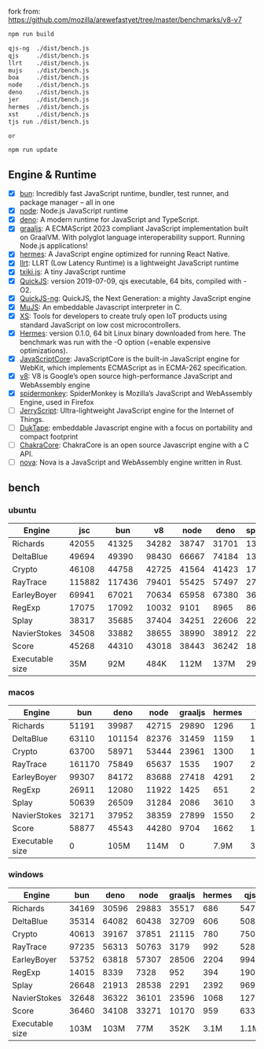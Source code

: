 fork from: https://github.com/mozilla/arewefastyet/tree/master/benchmarks/v8-v7

```bash
npm run build

qjs-ng  ./dist/bench.js
qjs     ./dist/bench.js
llrt    ./dist/bench.js
mujs    ./dist/bench.js
boa     ./dist/bench.js
node    ./dist/bench.js
deno    ./dist/bench.js
jer     ./dist/bench.js
hermes  ./dist/bench.js
xst     ./dist/bench.js
tjs run ./dist/bench.js

or

npm run update
```

## Engine & Runtime

- [x] [bun](https://github.com/oven-sh/bun): Incredibly fast JavaScript runtime, bundler, test runner, and package manager – all in one
- [x] [node](https://github.com/nodejs/node): Node.js JavaScript runtime
- [x] [deno](https://github.com/denoland/deno): A modern runtime for JavaScript and TypeScript.
- [x] [graaljs](https://github.com/oracle/graaljs): A ECMAScript 2023 compliant JavaScript implementation built on GraalVM. With polyglot language interoperability support. Running Node.js applications!
- [x] [hermes](https://github.com/facebook/hermes): A JavaScript engine optimized for running React Native.
- [x] [llrt](https://github.com/awslabs/llrt): LLRT (Low Latency Runtime) is a lightweight JavaScript runtime
- [x] [txiki.js](https://github.com/saghul/txiki.js): A tiny JavaScript runtime
- [x] [QuickJS](https://bellard.org/quickjs/): version 2019-07-09, qjs executable, 64 bits, compiled with -O2.
- [x] [QuickJS-ng](https://github.com/quickjs-ng/quickjs): QuickJS, the Next Generation: a mighty JavaScript engine
- [x] [MuJS](https://github.com/ccxvii/mujs): An embeddable Javascript interpreter in C.
- [x] [XS](https://github.com/Moddable-OpenSource/moddable): Tools for developers to create truly open IoT products using standard JavaScript on low cost microcontrollers.
- [x] [Hermes](https://github.com/facebook/hermes): version 0.1.0, 64 bit Linux binary downloaded from here. The benchmark was run with the -O option (=enable expensive optimizations).
- [x] [JavaScriptCore](https://github.com/WebKit/webkit/tree/main/Source/JavaScriptCore): JavaScriptCore is the built-in JavaScript engine for WebKit, which implements ​ECMAScript as in ​ECMA-262 specification.
- [x] [v8](https://v8.dev/): V8 is Google’s open source high-performance JavaScript and WebAssembly engine
- [x] [spidermonkey](https://spidermonkey.dev/): SpiderMonkey is Mozilla’s JavaScript and WebAssembly Engine, used in Firefox
- [ ] [JerryScript](https://github.com/jerryscript-project/jerryscript): Ultra-lightweight JavaScript engine for the Internet of Things.
- [ ] [DukTape](https://github.com/svaarala/duktape): embeddable Javascript engine with a focus on portability and compact footprint
- [ ] [ChakraCore](https://github.com/chakra-core/ChakraCore): ChakraCore is an open source Javascript engine with a C API.
- [ ] [nova](https://github.com/trynova/nova): Nova is a JavaScript and WebAssembly engine written in Rust.

## bench

### ubuntu
| Engine | jsc | bun | v8 | node | deno | spidermonkey | graaljs | hermes | llrt | tjs | qjs | qjs(ng) | mujs | xst | boa |
| --- | --- | --- | --- | --- | --- | --- | --- | --- | --- | --- | --- | --- | --- | --- | --- |
| Richards | 42055 | 41325 | 34282 | 38747 | 31701 | 13122 | 41851 | 1134 | 752 | 718 | 694 | 712 | 216 | 87.7 | 46.3 |
| DeltaBlue | 49694 | 49390 | 98430 | 66667 | 74184 | 13065 | 27598 | 1073 | 705 | 692 | 672 | 694 | 320 | 157 | 45.7 |
| Crypto | 46108 | 44758 | 42725 | 41564 | 41423 | 17906 | 15748 | 1355 | 833 | 608 | 752 | 610 | 180 | 289 | 57.1 |
| RayTrace | 115882 | 117436 | 79401 | 55425 | 57497 | 27750 | 6560 | 1550 | 1202 | 1128 | 912 | 1044 | 494 | 464 | 144 |
| EarleyBoyer | 69941 | 67021 | 70634 | 65958 | 67380 | 36119 | 23700 | 3434 | 2030 | 1794 | 1488 | 1576 | 512 | 330 | 156 |
| RegExp | 17075 | 17092 | 10032 | 9101 | 8965 | 8659 | 732 | 555 | 193 | 246 | 242 | 223 | 202 | 70.5 | 43.5 |
| Splay | 38317 | 35685 | 37404 | 34251 | 22606 | 22834 | 2112 | 3636 | 1889 | 2035 | 1783 | 1704 | 1307 | 390 | 166 |
| NavierStokes | 34508 | 33882 | 38655 | 38990 | 38912 | 22024 | 21963 | 1865 | 1495 | 993 | 1359 | 1013 | 470 | 770 | 123 |
| Score | 45268 | 44310 | 43018 | 38443 | 36242 | 18445 | 9949 | 1548 | 936 | 862 | 853 | 813 | 375 | 245 | 83.7 |
| Executable size | 35M | 92M | 484K | 112M | 137M | 295M | 4.0K | 36M | 8.2M | 5.2M | 1.1M | 1.3M | 408K | 2.1M | 27M |
### macos
| Engine | bun | deno | node | graaljs | hermes | tjs | qjs(ng) | qjs | llrt | mujs | xst |
| --- | --- | --- | --- | --- | --- | --- | --- | --- | --- | --- | --- |
| Richards | 51191 | 39987 | 42715 | 29890 | 1296 | 1337 | 1324 | 1105 | 815 | 397 | 101 |
| DeltaBlue | 63110 | 101154 | 82376 | 31459 | 1159 | 1312 | 1248 | 1128 | 834 | 585 | 182 |
| Crypto | 63700 | 58971 | 53444 | 23961 | 1300 | 1130 | 1215 | 1345 | 673 | 302 | 343 |
| RayTrace | 161170 | 75849 | 65637 | 1535 | 1907 | 2080 | 1587 | 1270 | 1187 | 1025 | 593 |
| EarleyBoyer | 99307 | 84172 | 83688 | 27418 | 4291 | 2871 | 2635 | 2318 | 1983 | 1132 | 373 |
| RegExp | 26911 | 12080 | 11922 | 1425 | 651 | 293 | 279 | 288 | 181 | 326 | 177 |
| Splay | 50639 | 26509 | 31284 | 2086 | 3610 | 3357 | 2534 | 2537 | 2145 | 1285 | 377 |
| NavierStokes | 32171 | 37952 | 38359 | 27899 | 1550 | 2132 | 2167 | 2561 | 1109 | 792 | 869 |
| Score | 58877 | 45543 | 44280 | 9704 | 1662 | 1494 | 1376 | 1320 | 909 | 637 | 308 |
| Executable size | 0 | 105M | 114M | 0 | 7.9M | 3.6M | 1.0M | 920K | 8.2M | 432K | 1.6M |
### windows
| Engine | bun | deno | node | graaljs | hermes | qjs | llrt | tjs | mujs | boa | qjs(ng) |
| --- | --- | --- | --- | --- | --- | --- | --- | --- | --- | --- | --- |
| Richards | 34169 | 30596 | 29883 | 35517 | 686 | 547 | 501 | 437 | 226 | 35.6 | 427 |
| DeltaBlue | 35314 | 64082 | 60438 | 32709 | 606 | 508 | 460 | 410 | 324 | 34.2 | 397 |
| Crypto | 40613 | 39167 | 37851 | 21115 | 780 | 750 | 507 | 390 | 180 | 50.1 | 385 |
| RayTrace | 97235 | 56313 | 50763 | 3179 | 992 | 528 | 662 | 737 | 439 | 112 | 571 |
| EarleyBoyer | 53752 | 63818 | 57307 | 28506 | 2204 | 994 | 1092 | 1153 | 540 | 107 | 0 |
| RegExp | 14015 | 8339 | 7328 | 952 | 394 | 190 | 191 | 209 | 192 | 37.2 | 183 |
| Splay | 26648 | 21913 | 28538 | 2291 | 2392 | 969 | 1070 | 1312 | 570 | 105 | 944 |
| NavierStokes | 32648 | 36322 | 36101 | 23596 | 1068 | 1275 | 1074 | 662 | 481 | 110 | 681 |
| Score | 36460 | 34108 | 33271 | 10170 | 959 | 633 | 607 | 567 | 336 | 64.8 | 0 |
| Executable size | 103M | 103M | 77M | 352K | 3.1M | 1.1M | 9.0M | 5.8M | 660K | 27M | 1.8M |
